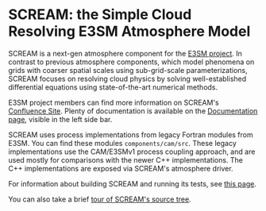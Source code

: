 # SCREAM: the Simple Cloud Resolving E3SM Atmosphere Model

SCREAM is a next-gen atmosphere component for the [E3SM project](https://e3sm.org/).
In contrast to previous atmosphere components, which model phenomena on grids
with coarser spatial scales using sub-grid-scale parameterizations, SCREAM
focuses on resolving cloud physics by solving well-established differential
equations using state-of-the-art numerical methods.

E3SM project members can find more information on SCREAM's [Confluence Site](https://acme-climate.atlassian.net/wiki/spaces/NGDNA/overview).
Plenty of documentation is available on the [Documentation page](https://acme-climate.atlassian.net/wiki/spaces/NGDNA/pages/755597313/Documentation),
visible in the left side bar.

SCREAM uses process implementations from legacy Fortran modules from E3SM. You
can find these modules `components/cam/src`. These legacy implementations use
the CAM/E3SMv1 process coupling approach, and are used mostly for comparisons
with the newer C++ implementations. The C++ implementations are exposed via
SCREAM's atmosphere driver.

For information about building SCREAM and running its tests, see
[this page](docs/build.md).

You can also take a brief [tour of SCREAM's source tree](docs/source-tree.md).

